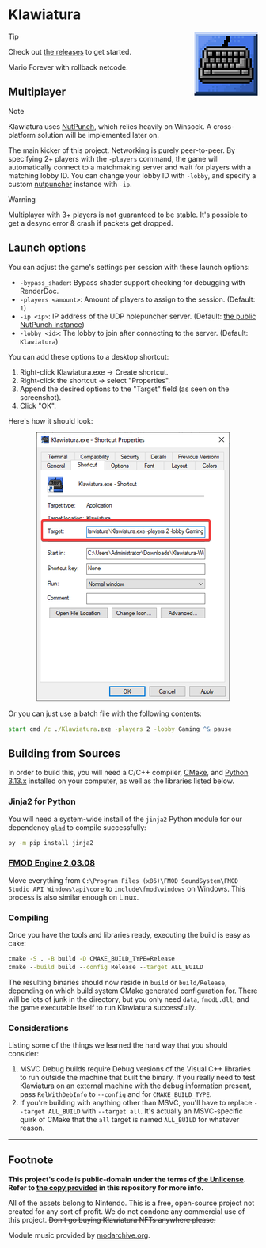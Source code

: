 <!-- markdownlint-disable MD033 MD045 -->

# Klawiatura

<img align="right" src=".github/assets/icon-upscaled.png">

> [!TIP]
> Check out [the releases](https://github.com/toggins/Klawiatura/releases) to get started.

Mario Forever with rollback netcode.

## Multiplayer

> [!NOTE]
> Klawiatura uses [NutPunch](https://github.com/Schwungus/nutpunch), which relies heavily on Winsock. A cross-platform solution will be implemented later on.

The main kicker of this project. Networking is purely peer-to-peer. By specifying 2+ players with the `-players` command, the game will automatically connect to a matchmaking server and wait for players with a matching lobby ID. You can change your lobby ID with `-lobby`, and specify a custom [nutpuncher](https://github.com/Schwungus/nutpunch) instance with `-ip`.

> [!WARNING]
> Multiplayer with 3+ players is not guaranteed to be stable. It's possible to get a desync error & crash if packets get dropped.

## Launch options

You can adjust the game's settings per session with these launch options:

- `-bypass_shader`: Bypass shader support checking for debugging with RenderDoc.
- `-players <amount>`: Amount of players to assign to the session. (Default: `1`)
- `-ip <ip>`: IP address of the UDP holepuncher server. (Default: [the public NutPunch instance](https://github.com/Schwungus/nutpunch?tab=readme-ov-file#public-instance))
- `-lobby <id>`: The lobby to join after connecting to the server. (Default: `Klawiatura`)

You can add these options to a desktop shortcut:

1. Right-click Klawiatura.exe → Create shortcut.
2. Right-click the shortcut → select "Properties".
3. Append the desired options to the "Target" field (as seen on the screenshot).
4. Click "OK".

Here's how it should look:

<p align="center"><img src=".github/assets/shortcut-properties.png"></p>

Or you can just use a batch file with the following contents:

```bat
start cmd /c ./Klawiatura.exe -players 2 -lobby Gaming ^& pause
```

## Building from Sources

In order to build this, you will need a C/C++ compiler, [CMake](https://cmake.org/download), and [Python 3.13.x](https://www.python.org/downloads) installed on your computer, as well as the libraries listed below.

### Jinja2 for Python

You will need a system-wide install of the `jinja2` Python module for our dependency [`glad`](https://github.com/Dav1dde/glad) to compile successfully:

```bat
py -m pip install jinja2
```

### [FMOD Engine 2.03.08](https://www.fmod.com/download#fmodengine)

Move everything from `C:\Program Files (x86)\FMOD SoundSystem\FMOD Studio API Windows\api\core`
to `include\fmod\windows` on Windows. This process is also similar enough on
Linux.

### Compiling

Once you have the tools and libraries ready, executing the build is easy as cake:

```bat
cmake -S . -B build -D CMAKE_BUILD_TYPE=Release
cmake --build build --config Release --target ALL_BUILD
```

The resulting binaries should now reside in `build` or `build/Release`, depending on which build system CMake generated configuration for. There will be lots of junk in the directory, but you only need `data`, `fmodL.dll`, and the game executable itself to run Klawiatura successfully.

### Considerations

Listing some of the things we learned the hard way that you should consider:

1. MSVC Debug builds require Debug versions of the Visual C++ libraries to run outside the machine that built the binary. If you really need to test Klawiatura on an external machine with the debug information present, pass `RelWithDebInfo` to `--config` and for `CMAKE_BUILD_TYPE`.
2. If you're building with anything other than MSVC, you'll have to replace `--target ALL_BUILD` with `--target all`. It's actually an MSVC-specific quirk of CMake that the `all` target is named `ALL_BUILD` for whatever reason.

------------

## Footnote

**This project's code is public-domain under the terms of [the Unlicense](https://unlicense.org). Refer to [the copy provided](/UNLICENSE) in this repository for more info.**

All of the assets belong to Nintendo. This is a free, open-source project not created for any sort of profit. We do not condone any commercial use of this project. ~~Don't go buying Klawiatura NFTs anywhere please.~~

Module music provided by [modarchive.org](https://modarchive.org).
